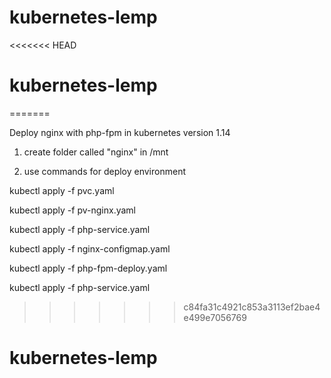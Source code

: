 # kubernetes-lemp
<<<<<<< HEAD
# kubernetes-lemp
=======

Deploy nginx with php-fpm in kubernetes version 1.14

1) create folder called "nginx" in /mnt

2) use commands for deploy environment

kubectl apply -f pvc.yaml

kubectl apply -f pv-nginx.yaml

kubectl apply -f php-service.yaml

kubectl apply -f nginx-configmap.yaml

kubectl apply -f php-fpm-deploy.yaml

kubectl apply -f php-service.yaml
>>>>>>> c84fa31c4921c853a3113ef2bae4e499e7056769
# kubernetes-lemp
